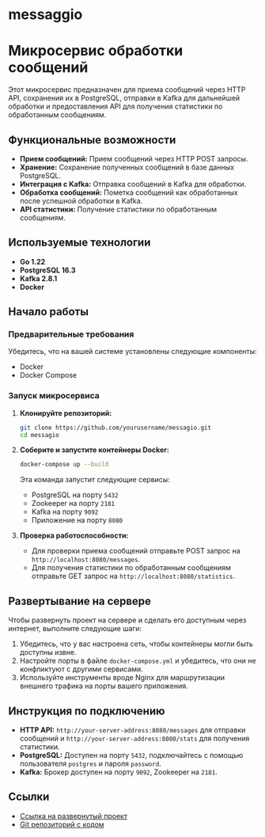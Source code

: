 # messaggio

# Микросервис обработки сообщений

Этот микросервис предназначен для приема сообщений через HTTP API, сохранения их в PostgreSQL, отправки в Kafka для дальнейшей обработки и предоставления API для получения статистики по обработанным сообщениям.

## Функциональные возможности

- **Прием сообщений:** Прием сообщений через HTTP POST запросы.
- **Хранение:** Сохранение полученных сообщений в базе данных PostgreSQL.
- **Интеграция с Kafka:** Отправка сообщений в Kafka для обработки.
- **Обработка сообщений:** Пометка сообщений как обработанных после успешной обработки в Kafka.
- **API статистики:** Получение статистики по обработанным сообщениям.

## Используемые технологии

- **Go 1.22**
- **PostgreSQL 16.3**
- **Kafka 2.8.1**
- **Docker**

## Начало работы

### Предварительные требования

Убедитесь, что на вашей системе установлены следующие компоненты:

- Docker
- Docker Compose

### Запуск микросервиса

1. **Клонируйте репозиторий:**

   ```sh
   git clone https://github.com/yourusername/messagio.git
   cd messagio
   ```

2. **Соберите и запустите контейнеры Docker:**

   ```sh
   docker-compose up --build
   ```

   Эта команда запустит следующие сервисы:

    - PostgreSQL на порту `5432`
    - Zookeeper на порту `2181`
    - Kafka на порту `9092`
    - Приложение на порту `8080`

3. **Проверка работоспособности:**

    - Для проверки приема сообщений отправьте POST запрос на `http://localhost:8080/messages`.
    - Для получения статистики по обработанным сообщениям отправьте GET запрос на `http://localhost:8080/statistics`.

## Развертывание на сервере

Чтобы развернуть проект на сервере и сделать его доступным через интернет, выполните следующие шаги:

1. Убедитесь, что у вас настроена сеть, чтобы контейнеры могли быть доступны извне.
2. Настройте порты в файле `docker-compose.yml` и убедитесь, что они не конфликтуют с другими сервисами.
3. Используйте инструменты вроде Nginx для маршрутизации внешнего трафика на порты вашего приложения.

## Инструкция по подключению

- **HTTP API:** `http://your-server-address:8080/messages` для отправки сообщений и `http://your-server-address:8080/stats` для получения статистики.
- **PostgreSQL:** Доступен на порту `5432`, подключайтесь с помощью пользователя `postgres` и пароля `password`.
- **Kafka:** Брокер доступен на порту `9092`, Zookeeper на `2181`.

## Ссылки

- [Ссылка на развернутый проект](http://your-deployed-project-url)
- [Git репозиторий с кодом](https://github.com/yourusername/messagio)
```
